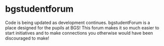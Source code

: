 # bgstudentforum
Code is being updated as development continues. bgstudentForum is a place designed for the pupils at BGS! This forum makes it so much easier to start initiatives and to make connections you otherwise would have been discouraged to make! 
